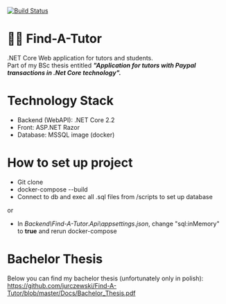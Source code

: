 [![Build Status](https://travis-ci.org/jurczewski/Find-A-Tutor.svg?branch=master)](https://travis-ci.org/jurczewski/Find-A-Tutor)
# 👨‍🏫 Find-A-Tutor
.NET Core Web application for tutors and students.  
Part of my BSc thesis entitled ***"Application for tutors with Paypal transactions in .Net Core technology".***

# Technology Stack
- Backend (WebAPI): .NET Core 2.2
- Front: ASP.NET Razor
- Database: MSSQL image (docker)

# How to set up project
- Git clone
- docker-compose --build
- Connect to db and exec all .sql files from /scripts to set up database

or
- In *Backend\Find-A-Tutor.Api\appsettings.json*, change "sql:inMemory" to **true** and rerun docker-compose

# Bachelor Thesis
Below you can find my bachelor thesis (unfortunately only in polish):  
https://github.com/jurczewski/Find-A-Tutor/blob/master/Docs/Bachelor_Thesis.pdf
